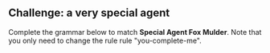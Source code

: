 ## Challenge: a very special agent
Complete the grammar below to match **Special Agent Fox Mulder**.  Note that you only need to change the rule rule "you-complete-me".
